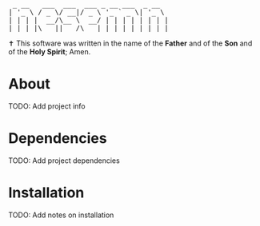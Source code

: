 <pre>
 _ __   ___  ___  ___ _ __ ___  _ __
| '_ \ / _ \/ __|/ _ \ '_ ` _ \| '_ \
| | | |  __/\__ \  __/ | | | | | | | |
|_| |_|\___||___/\___|_| |_| |_|_| |_|
</pre>

✝️ This software was written in the name of the __Father__ and of the __Son__ and of the __Holy Spirit__; Amen.

# About
TODO: Add project info

# Dependencies
TODO: Add project dependencies

# Installation
TODO: Add notes on installation
